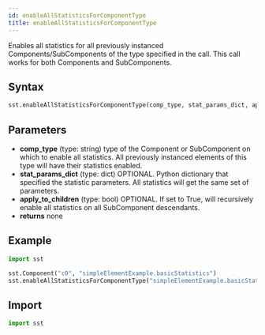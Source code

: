 ```yaml
---
id: enableAllStatisticsForComponentType
title: enableAllStatisticsForComponentType
---
```


<!---
SAND2022-6843 O
Source: sst-documentation/manuals/python
--->

Enables all statistics for all previously instanced Components/SubComponents of the type specified in the call. This call works for both Components and SubComponents. 

## Syntax
```python
sst.enableAllStatisticsForComponentType(comp_type, stat_params_dict, apply_to_children=False)
```

## Parameters
* **comp_type** (type: string) type of the Component or SubComponent on which to enable all statistics. All previously instanced elements of this type will have their statistics enabled. 
* **stat_params_dict** (type: dict) OPTIONAL. Python dictionary that specified the statistic parameters. All statistics will get the same set of parameters. 
* **apply_to_children** (type: bool) OPTIONAL. If set to True, will recursively enable all statistics on all SubComponent descendants. 
* **returns** none


## Example

```python
import sst

sst.Component("c0", "simpleElementExample.basicStatistics")
sst.enableAllStatisticsForComponentType("simpleElementExample.basicStatistics")
```

## Import
```python
import sst
```